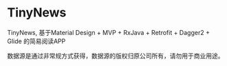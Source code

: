 # TinyNews
TinyNews, 基于Material Design + MVP + RxJava + Retrofit + Dagger2 + Glide 的简易阅读APP

数据源是通过非常规方式获得，数据源的版权归原公司所有，请勿用于商业用途。
